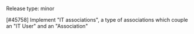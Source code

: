 Release type: minor

[#45758] Implement "IT associations", a type of associations which couple an "IT User" and an "Association"
